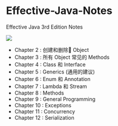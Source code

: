 # Effective-Java-Notes

Effective Java 3rd Edition Notes


![](https://bucket-1255905387.cos.ap-shanghai.myqcloud.com/2018-11-06-19-56-59_r81.png)

- Chapter 2 : 创建和删除 Object
- Chapter 3 : 所有 Object 常见的 Methods
- Chapter 4 : Class 和 Interface
- Chapter 5 : Generics (通用的建议)
- Chapter 6 : Enum 和 Annotation
- Chapter 7 : Lambda 和 Stream
- Chapter 8 : Methods
- Chapter 9 : General Programming
- Chapter 10 : Exceptions
- Chapter 11 : Concurrency
- Chapter 12 : Serialization

